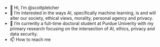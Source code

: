 - 👋 Hi, I’m @scottpletcher
- 👀 I’m interested in the ways AI, specifically machine learning, is and will alter our society, ethical views, morality, personal agency and privacy.
- 🌱 I’m currently a full-time doctoral student at Purdue Univerity with my primary research focusing on the intersection of AI, ethics, privacy and data security.
- 📫 How to reach me 
 

<!---
scottpletcher/scottpletcher is a ✨ special ✨ repository because its `README.md` (this file) appears on your GitHub profile.
You can click the Preview link to take a look at your changes.
--->
